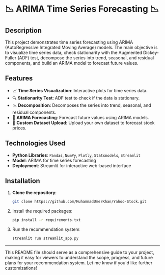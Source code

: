 # 📉 ARIMA Time Series Forecasting 📉

## Description
This project demonstrates time series forecasting using ARIMA (AutoRegressive Integrated Moving Average) models. The main objective is to visualize time series data, check stationarity with the Augmented Dickey-Fuller (ADF) test, decompose the series into trend, seasonal, and residual components, and build an ARIMA model to forecast future values.

## Features
- 📈 **Time Series Visualization**: Interactive plots for time series data.
- 🔍 **Stationarity Test**: ADF test to check if the data is stationary.
- 📉 **Decomposition**: Decomposes the series into trend, seasonal, and residual components.
- 🔮 **ARIMA Forecasting**: Forecast future values using ARIMA models.
- 📂 **Custom Dataset Upload**: Upload your own dataset to forecast stock prices.

## Technologies Used
- **Python Libraries**: `Pandas`, `NumPy`, `Plotly`, `Statsmodels`, `Streamlit`
- **Model**: ARIMA for time series forecasting
- **Deployment**: Streamlit for interactive web-based interface

## Installation
1. **Clone the repository**:
   ```bash
   git clone https://github.com/MuhammadUmerKhan/Yahoo-Stock.git

2. Install the required packages:
    ```bash
    pip install -r requirements.txt
    ```
3. Run the recommendation system:
    ```bash
    streamlit run streamlit_app.py
---

This README file should serve as a comprehensive guide to your project, making it easy for viewers to understand the scope, progress, and future plans for your recommendation system. Let me know if you'd like further customizations!